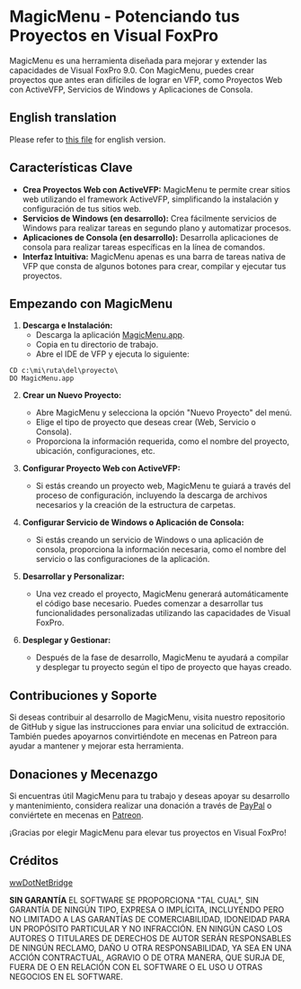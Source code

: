 # MagicMenu - Potenciando tus Proyectos en Visual FoxPro

MagicMenu es una herramienta diseñada para mejorar y extender las capacidades de Visual FoxPro 9.0. Con MagicMenu, puedes crear proyectos que antes eran difíciles de lograr en VFP, como Proyectos Web con ActiveVFP, Servicios de Windows y Aplicaciones de Consola.

## English translation
Please refer to [this file](README_EN.md) for english version.

## Características Clave

- **Crea Proyectos Web con ActiveVFP:** MagicMenu te permite crear sitios web utilizando el framework ActiveVFP, simplificando la instalación y configuración de tus sitios web.
- **Servicios de Windows (en desarrollo):** Crea fácilmente servicios de Windows para realizar tareas en segundo plano y automatizar procesos.
- **Aplicaciones de Consola (en desarrollo):** Desarrolla aplicaciones de consola para realizar tareas específicas en la línea de comandos.
- **Interfaz Intuitiva:** MagicMenu apenas es una barra de tareas nativa de VFP que consta de algunos botones para crear, compilar y ejecutar tus proyectos.

## Empezando con MagicMenu

1. **Descarga e Instalación:**
   - Descarga la aplicación [MagicMenu.app](https://github.com/Irwin1985/MagicMenu/raw/master/magicmenu.app).
   - Copia en tu directorio de trabajo.
   - Abre el IDE de VFP y ejecuta lo siguiente:
```xBase
CD c:\mi\ruta\del\proyecto\
DO MagicMenu.app
```

2. **Crear un Nuevo Proyecto:**
   - Abre MagicMenu y selecciona la opción "Nuevo Proyecto" del menú.
   - Elige el tipo de proyecto que deseas crear (Web, Servicio o Consola).
   - Proporciona la información requerida, como el nombre del proyecto, ubicación, configuraciones, etc.

3. **Configurar Proyecto Web con ActiveVFP:**
   - Si estás creando un proyecto web, MagicMenu te guiará a través del proceso de configuración, incluyendo la descarga de archivos necesarios y la creación de la estructura de carpetas.

4. **Configurar Servicio de Windows o Aplicación de Consola:**
   - Si estás creando un servicio de Windows o una aplicación de consola, proporciona la información necesaria, como el nombre del servicio o las configuraciones de la aplicación.

5. **Desarrollar y Personalizar:**
   - Una vez creado el proyecto, MagicMenu generará automáticamente el código base necesario. Puedes comenzar a desarrollar tus funcionalidades personalizadas utilizando las capacidades de Visual FoxPro.

6. **Desplegar y Gestionar:**
   - Después de la fase de desarrollo, MagicMenu te ayudará a compilar y desplegar tu proyecto según el tipo de proyecto que hayas creado.

## Contribuciones y Soporte

Si deseas contribuir al desarrollo de MagicMenu, visita nuestro repositorio de GitHub y sigue las instrucciones para enviar una solicitud de extracción. También puedes apoyarnos convirtiéndote en mecenas en Patreon para ayudar a mantener y mejorar esta herramienta.

## Donaciones y Mecenazgo

Si encuentras útil MagicMenu para tu trabajo y deseas apoyar su desarrollo y mantenimiento, considera realizar una donación a través de [PayPal](https://www.paypal.com/donate/?hosted_button_id=LXQYXFP77AD2G) o conviértete en mecenas en [Patreon](https://www.patreon.com/IrwinRodriguez).

¡Gracias por elegir MagicMenu para elevar tus proyectos en Visual FoxPro!

## Créditos
[wwDotNetBridge](https://github.com/RickStrahl/wwDotnetBridge)

**SIN GARANTÍA**
EL SOFTWARE SE PROPORCIONA "TAL CUAL", SIN GARANTÍA DE NINGÚN TIPO, EXPRESA O IMPLÍCITA, INCLUYENDO PERO NO LIMITADO A LAS GARANTÍAS DE COMERCIABILIDAD, IDONEIDAD PARA UN PROPÓSITO PARTICULAR Y NO INFRACCIÓN. EN NINGÚN CASO LOS AUTORES O TITULARES DE DERECHOS DE AUTOR SERÁN RESPONSABLES DE NINGÚN RECLAMO, DAÑO U OTRA RESPONSABILIDAD, YA SEA EN UNA ACCIÓN CONTRACTUAL, AGRAVIO O DE OTRA MANERA, QUE SURJA DE, FUERA DE O EN RELACIÓN CON EL SOFTWARE O EL USO U OTRAS NEGOCIOS EN EL SOFTWARE.
